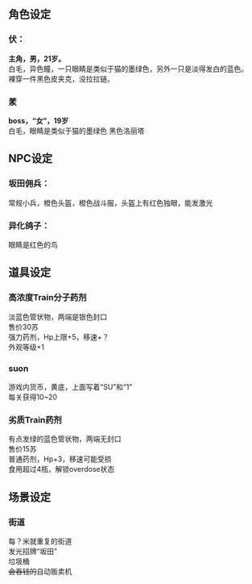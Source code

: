 ## 角色设定

### 伏：
**主角，男，21岁。**  
白毛，异色瞳，一只眼睛是类似于猫的墨绿色，另外一只是淡得发白的蓝色。  
裸穿一件黑色皮夹克，没拉拉链。 

### 羕 
**boss，“女”，19岁**  
白毛，眼睛是类似于猫的墨绿色
黑色洛丽塔

## NPC设定

### 坂田佣兵：
常规小兵，橙色头盔，橙色战斗服，头盔上有红色独眼，能发激光

### 异化鸽子：
眼睛是红色的鸟

## 道具设定

### 高浓度Train分子药剂  
淡蓝色管状物，两端是银色封口  
售价30苏  
强力药剂，Hp上限+5，移速+？  
外观等级+1

### suon
游戏内货币，黄底，上面写着“SU”和“1”  
每关获得10~20  

### 劣质Train药剂
有点发绿的蓝色管状物，两端无封口  
售价15苏  
普通药剂，Hp+3，移速可能受损  
食用超过4瓶，解锁overdose状态  

## 场景设定  

### 街道
每？米就重复的街道  
发光招牌“坂田”  
垃圾桶  
~~会吞钱的~~自动贩卖机  
